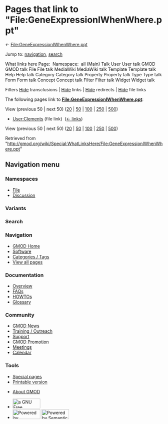 <div id="mw-page-base" class="noprint">

</div>

<div id="mw-head-base" class="noprint">

</div>

<div id="content" class="mw-body" role="main">

<span id="top"></span>

<div id="mw-js-message" style="display:none;">

</div>



# <span dir="auto">Pages that link to "File:GeneExpressionIWhenWhere.ppt"</span>

<div id="bodyContent">

<div id="contentSub">

←
[File:GeneExpressionIWhenWhere.ppt](/wiki/File:GeneExpressionIWhenWhere.ppt "File:GeneExpressionIWhenWhere.ppt")

</div>

<div id="jump-to-nav" class="mw-jump">

Jump to: [navigation](#mw-navigation), [search](#p-search)

</div>

<div id="mw-content-text">

What links here Page:  Namespace:  all (Main) Talk User User talk GMOD
GMOD talk File File talk MediaWiki MediaWiki talk Template Template talk
Help Help talk Category Category talk Property Property talk Type Type
talk Form Form talk Concept Concept talk Filter Filter talk Widget
Widget talk

Filters
[Hide](/mediawiki/index.php?title=Special:WhatLinksHere/File:GeneExpressionIWhenWhere.ppt&hidetrans=1 "Special:WhatLinksHere/File:GeneExpressionIWhenWhere.ppt")
transclusions \|
[Hide](/mediawiki/index.php?title=Special:WhatLinksHere/File:GeneExpressionIWhenWhere.ppt&hidelinks=1 "Special:WhatLinksHere/File:GeneExpressionIWhenWhere.ppt")
links \|
[Hide](/mediawiki/index.php?title=Special:WhatLinksHere/File:GeneExpressionIWhenWhere.ppt&hideredirs=1 "Special:WhatLinksHere/File:GeneExpressionIWhenWhere.ppt")
redirects \|
[Hide](/mediawiki/index.php?title=Special:WhatLinksHere/File:GeneExpressionIWhenWhere.ppt&hideimages=1 "Special:WhatLinksHere/File:GeneExpressionIWhenWhere.ppt")
file links

The following pages link to
**[File:GeneExpressionIWhenWhere.ppt](/wiki/File:GeneExpressionIWhenWhere.ppt "File:GeneExpressionIWhenWhere.ppt")**:

View (previous 50 \| next 50)
([20](/mediawiki/index.php?title=Special:WhatLinksHere/File:GeneExpressionIWhenWhere.ppt&limit=20 "Special:WhatLinksHere/File:GeneExpressionIWhenWhere.ppt")
\|
[50](/mediawiki/index.php?title=Special:WhatLinksHere/File:GeneExpressionIWhenWhere.ppt&limit=50 "Special:WhatLinksHere/File:GeneExpressionIWhenWhere.ppt")
\|
[100](/mediawiki/index.php?title=Special:WhatLinksHere/File:GeneExpressionIWhenWhere.ppt&limit=100 "Special:WhatLinksHere/File:GeneExpressionIWhenWhere.ppt")
\|
[250](/mediawiki/index.php?title=Special:WhatLinksHere/File:GeneExpressionIWhenWhere.ppt&limit=250 "Special:WhatLinksHere/File:GeneExpressionIWhenWhere.ppt")
\|
[500](/mediawiki/index.php?title=Special:WhatLinksHere/File:GeneExpressionIWhenWhere.ppt&limit=500 "Special:WhatLinksHere/File:GeneExpressionIWhenWhere.ppt"))

- [User:Clements](/wiki/User:Clements "User:Clements") (file link) ‎
  <span class="mw-whatlinkshere-tools">([←
  links](/mediawiki/index.php?title=Special:WhatLinksHere&target=User%3AClements "Special:WhatLinksHere"))</span>

View (previous 50 \| next 50)
([20](/mediawiki/index.php?title=Special:WhatLinksHere/File:GeneExpressionIWhenWhere.ppt&limit=20 "Special:WhatLinksHere/File:GeneExpressionIWhenWhere.ppt")
\|
[50](/mediawiki/index.php?title=Special:WhatLinksHere/File:GeneExpressionIWhenWhere.ppt&limit=50 "Special:WhatLinksHere/File:GeneExpressionIWhenWhere.ppt")
\|
[100](/mediawiki/index.php?title=Special:WhatLinksHere/File:GeneExpressionIWhenWhere.ppt&limit=100 "Special:WhatLinksHere/File:GeneExpressionIWhenWhere.ppt")
\|
[250](/mediawiki/index.php?title=Special:WhatLinksHere/File:GeneExpressionIWhenWhere.ppt&limit=250 "Special:WhatLinksHere/File:GeneExpressionIWhenWhere.ppt")
\|
[500](/mediawiki/index.php?title=Special:WhatLinksHere/File:GeneExpressionIWhenWhere.ppt&limit=500 "Special:WhatLinksHere/File:GeneExpressionIWhenWhere.ppt"))

</div>

<div class="printfooter">

Retrieved from
"<http://gmod.org/wiki/Special:WhatLinksHere/File:GeneExpressionIWhenWhere.ppt>"

</div>

<div id="catlinks" class="catlinks catlinks-allhidden">

</div>

<div class="visualClear">

</div>

</div>

</div>

<div id="mw-navigation">

## Navigation menu

<div id="mw-head">



<div id="left-navigation">

<div id="p-namespaces" class="vectorTabs" role="navigation"
aria-labelledby="p-namespaces-label">

### Namespaces

- <span id="ca-nstab-image"><a href="/wiki/File:GeneExpressionIWhenWhere.ppt" accesskey="c"
  title="View the file page [c]">File</a></span>
- <span id="ca-talk"><a
  href="/mediawiki/index.php?title=File_talk:GeneExpressionIWhenWhere.ppt&amp;action=edit&amp;redlink=1"
  accesskey="t"
  title="Discussion about the content page [t]">Discussion</a></span>

</div>

<div id="p-variants" class="vectorMenu emptyPortlet" role="navigation"
aria-labelledby="p-variants-label">

### 

### Variants[](#)

<div class="menu">

</div>

</div>

</div>

<div id="right-navigation">





</div>

<div id="p-search" role="search">

### Search

<div id="simpleSearch">

</div>

</div>

</div>

</div>

<div id="mw-panel">

<div id="p-logo" role="banner">

<a href="/wiki/Main_Page"
style="background-image: url(http://gmod.org/images/GMOD-cogs.png);"
title="Visit the main page"></a>

</div>

<div id="p-Navigation" class="portal" role="navigation"
aria-labelledby="p-Navigation-label">

### Navigation

<div class="body">

- <span id="n-GMOD-Home">[GMOD Home](/wiki/Main_Page)</span>
- <span id="n-Software">[Software](/wiki/GMOD_Components)</span>
- <span id="n-Categories-.2F-Tags">[Categories /
  Tags](/wiki/Categories)</span>
- <span id="n-View-all-pages">[View all
  pages](/wiki/Special:AllPages)</span>

</div>

</div>

<div id="p-Documentation" class="portal" role="navigation"
aria-labelledby="p-Documentation-label">

### Documentation

<div class="body">

- <span id="n-Overview">[Overview](/wiki/Overview)</span>
- <span id="n-FAQs">[FAQs](/wiki/Category:FAQ)</span>
- <span id="n-HOWTOs">[HOWTOs](/wiki/Category:HOWTO)</span>
- <span id="n-Glossary">[Glossary](/wiki/Glossary)</span>

</div>

</div>

<div id="p-Community" class="portal" role="navigation"
aria-labelledby="p-Community-label">

### Community

<div class="body">

- <span id="n-GMOD-News">[GMOD News](/wiki/GMOD_News)</span>
- <span id="n-Training-.2F-Outreach">[Training /
  Outreach](/wiki/Training_and_Outreach)</span>
- <span id="n-Support">[Support](/wiki/Support)</span>
- <span id="n-GMOD-Promotion">[GMOD
  Promotion](/wiki/GMOD_Promotion)</span>
- <span id="n-Meetings">[Meetings](/wiki/Meetings)</span>
- <span id="n-Calendar">[Calendar](/wiki/Calendar)</span>

</div>

</div>

<div id="p-tb" class="portal" role="navigation"
aria-labelledby="p-tb-label">

### Tools

<div class="body">

- <span id="t-specialpages"><a href="/wiki/Special:SpecialPages" accesskey="q"
  title="A list of all special pages [q]">Special pages</a></span>
- <span id="t-print"><a
  href="/mediawiki/index.php?title=Special:WhatLinksHere/File:GeneExpressionIWhenWhere.ppt&amp;printable=yes"
  rel="alternate" accesskey="p"
  title="Printable version of this page [p]">Printable version</a></span>

</div>

</div>

</div>

</div>

<div id="footer" role="contentinfo">

- <span id="footer-places-about">[About
  GMOD](/wiki/GMOD:About "GMOD:About")</span>

<!-- -->

- <span id="footer-copyrightico">[<img src="http://www.gnu.org/graphics/gfdl-logo-small.png" width="88"
  height="31" alt="a GNU Free Documentation License" />](http://www.gnu.org/licenses/fdl-1.3.html)</span>
- <span id="footer-poweredbyico">[<img src="/mediawiki/skins/common/images/poweredby_mediawiki_88x31.png"
  width="88" height="31" alt="Powered by MediaWiki" />](//www.mediawiki.org/)
  [<img
  src="/mediawiki/extensions/SemanticMediaWiki/includes/../resources/images/smw_button.png"
  width="88" height="31" alt="Powered by Semantic MediaWiki" />](https://www.semantic-mediawiki.org/wiki/Semantic_MediaWiki)</span>

<div style="clear:both">

</div>

</div>
